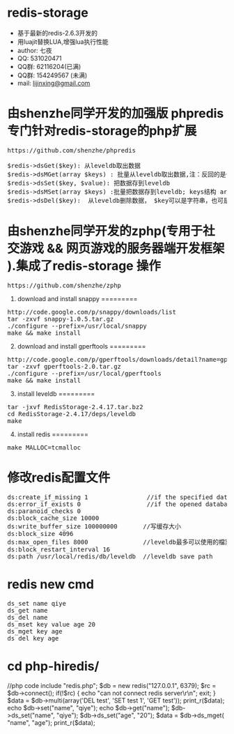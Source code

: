 redis-storage
=========
  - 基于最新的redis-2.6.3开发的
  - 用luajit替换LUA,增强lua执行性能
  - author: 七夜
  - QQ: 531020471
  - QQ群: 62116204(已满)
  - QQ群: 154249567 (未满)
  - mail: lijinxing@gmail.com


由shenzhe同学开发的加强版 phpredis 专门针对redis-storage的php扩展
=========
<pre>
https://github.com/shenzhe/phpredis
    
$redis->dsGet($key): 从leveldb取出数据
$redis->dsMGet(array $keys) : 批量从leveldb取出数据,注：反回的是一个string：key1=val1&key2=val2, 需要用 parse_str 获取数组
$redis->dsSet($key, $value): 把数据存到leveldb
$redis->dsMSet(array $keys) :批量把数据存到leveldb; keys结构 array("key1"=>"val1", "key2"=>"val2")
$redis->dsDel($key):  从leveldb删除数据， $key可以是字符串，也可是key的数组集合（相当于批量删除）
</pre>

由shenzhe同学开发的zphp(专用于社交游戏 && 网页游戏的服务器端开发框架 ).集成了redis-storage 操作
=========

<pre>
https://github.com/shenzhe/zphp
</pre>

    
1. download and install snappy
=========
<pre>
http://code.google.com/p/snappy/downloads/list
tar -zxvf snappy-1.0.5.tar.gz 
./configure --prefix=/usr/local/snappy
make && make install
</pre>
2. download and install gperftools
=========
<pre>
http://code.google.com/p/gperftools/downloads/detail?name=gperftools-2.0.tar.gz&can=2&q=
tar -zxvf gperftools-2.0.tar.gz  
./configure --prefix=/usr/local/gperftools
make && make install
</pre>
3. install leveldb
=========
<pre>
tar -jxvf RedisStorage-2.4.17.tar.bz2
cd RedisStorage-2.4.17/deps/leveldb
make
</pre>
4. install redis
=========
<pre>
make MALLOC=tcmalloc
</pre>

修改redis配置文件
=========
<pre>
ds:create_if_missing 1                //if the specified database didn't exist will create a new one
ds:error_if_exists 0                  //if the opened database exsits will throw exception
ds:paranoid_checks 0
ds:block_cache_size 10000
ds:write_buffer_size 100000000       //写缓存大小
ds:block_size 4096
ds:max_open_files 8000               //leveldb最多可以使用的檔案數，一個檔案可以儲存 2MB 的資料。
ds:block_restart_interval 16
ds:path /usr/local/redis/db/leveldb  //leveldb save path
</pre>

redis new cmd
=========
<pre>
ds_set name qiye
ds_get name
ds_del name 
ds_mset key value age 20
ds_mget key age
ds_del key age
</pre>


cd php-hiredis/
=========
</pre>
//php code 
include "redis.php";
$db = new redis("127.0.0.1", 6379);
$rc = $db->connect();
if(!$rc)
{
   echo "can not connect redis server\r\n";
   exit;
}  
$data = $db->multi(array('DEL test', 'SET test 1', 'GET test'));
print_r($data);
echo $db->set("name", "qiye");
echo $db->get("name");
$db->ds_set("name", "qiye");
$db->ds_set("age", "20");
$data = $db->ds_mget( "name", "age");
print_r($data);
</pre>